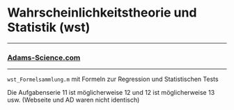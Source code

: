 # Wahrscheinlichkeitstheorie und Statistik (wst)

---

### [Adams-Science.com](http://adams-science.com/teaching/http://adams-science.com/teaching/wahrscheinlichkeitstheorie-und-statistik//)

---

`wst_Formelsammlung.m` mit Formeln zur Regression und Statistischen Tests

Die Aufgabenserie 11 ist möglicherweise 12 und 12 ist möglicherweise 13 usw.
(Webseite und AD waren nicht identisch)


